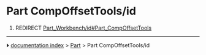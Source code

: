 # Part CompOffsetTools/id
1.  REDIRECT [Part_Workbench/id#Part_CompOffsetTools](Part_Workbench/id#Part_CompOffsetTools.md)



---
⏵ [documentation index](../README.md) > [Part](Part_Workbench.md) > Part CompOffsetTools/id
